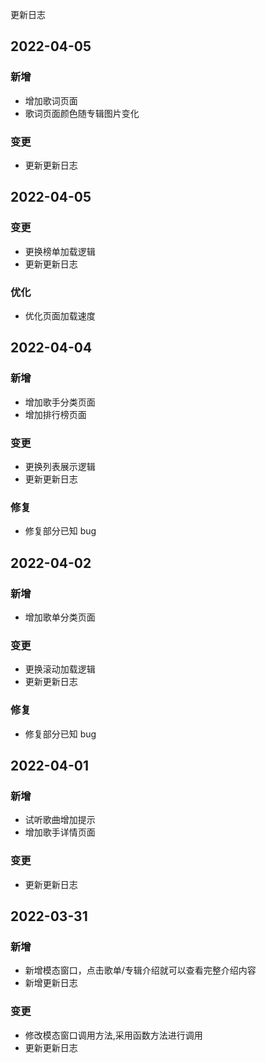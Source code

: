 更新日志

## 2022-04-05

### 新增

- 增加歌词页面
- 歌词页面颜色随专辑图片变化

### 变更

- 更新更新日志

## 2022-04-05

### 变更

- 更换榜单加载逻辑
- 更新更新日志

### 优化

- 优化页面加载速度

## 2022-04-04

### 新增

- 增加歌手分类页面
- 增加排行榜页面

### 变更

- 更换列表展示逻辑
- 更新更新日志

### 修复

- 修复部分已知 bug

## 2022-04-02

### 新增

- 增加歌单分类页面

### 变更

- 更换滚动加载逻辑
- 更新更新日志

### 修复

- 修复部分已知 bug

## 2022-04-01

### 新增

- 试听歌曲增加提示
- 增加歌手详情页面

### 变更

- 更新更新日志

## 2022-03-31

### 新增

- 新增模态窗口，点击歌单/专辑介绍就可以查看完整介绍内容
- 新增更新日志

### 变更

- 修改模态窗口调用方法,采用函数方法进行调用
- 更新更新日志
